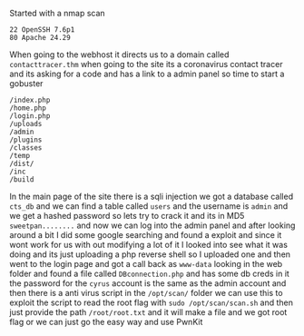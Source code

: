 Started with a nmap scan
```
22 OpenSSH 7.6p1
80 Apache 24.29
```
When going to the webhost it directs us to a domain called `contacttracer.thm` when going to the site its a coronavirus contact tracer and its asking for a code and has a link to a admin panel so time to start a gobuster 
```
/index.php
/home.php
/login.php
/uploads
/admin
/plugins
/classes
/temp
/dist/
/inc
/build
```
In the main page of the site there is a sqli injection we got a database called `cts_db` and we can find a table called `users` and the username is `admin` and we get a hashed password so lets try to crack it and its in MD5 `sweetpan........` and now we can log into the admin panel and after looking around a bit I did some google searching and found a exploit and since it wont work for us with out modifying a lot of it I looked into see what it was doing and its just uploading a php  reverse shell so I uploaded one and then went to the login page and got a call back as `www-data` looking in the web folder and found a file called `DBconnection.php` and has some db creds in it the password for the `cyrus` account is the same as the admin account and then there is a anti virus script in the `/opt/scan/` folder we can use this to exploit the script to read the root flag with `sudo /opt/scan/scan.sh` and then just provide the path `/root/root.txt` and it will make a file and we got root flag or we can just go the easy way and use PwnKit 